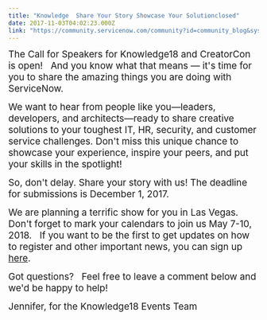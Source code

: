```yaml
---
title: "Knowledge  Share Your Story Showcase Your Solutionclosed"
date: 2017-11-03T04:02:23.000Z
link: "https://community.servicenow.com/community?id=community_blog&sys_id=118ca6e1dbd0dbc01dcaf3231f9619d6"
---
```

<p><span style="font-size: 14pt;">The Call for Speakers for Knowledge18 and CreatorCon is open!   And you know what that means — it's time for you to share the amazing things you are doing with ServiceNow.</span></p><p></p><p><span style="font-size: 14pt;">We want to hear from people like you—leaders, developers, and architects—ready to share creative solutions to your toughest IT, HR, security, and customer service challenges. Don't miss this unique chance to showcase your experience, inspire your peers, and put your skills in the spotlight!</span></p><p></p><p><span style="font-size: 14pt;">So, don't delay. Share your story with us! The deadline for submissions is December 1, 2017.   </span></p><p></p><p><span style="font-size: 14pt;">We are planning a terrific show for you in Las Vegas.   Don't forget to mark your calendars to join us May 7-10, 2018.   If you want to be the first to get updates on how to register and other important news, you can sign up <a title="nowledge.servicenow.com/?cid=b:k18=svtdte=comm" href="https://knowledge.servicenow.com/?cid=b:k18=svtdte=comm">here</a>.</span></p><p></p><p><span style="font-size: 14pt;">Got questions?   Feel free to leave a comment below and we'd be happy to help!</span></p><p></p><p><span style="font-size: 14pt;">Jennifer, for the Knowledge18 Events Team</span></p>
